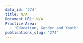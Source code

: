 ```yaml
---
data_id: '274'
title: N/A
Document URL: N/A
Practice Area:
  - 'Education, Gender and Youth'
publications_slug: '274'
---
```

